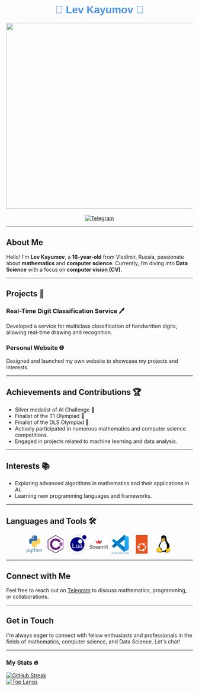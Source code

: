 <div align="center">
  <h1 style="font-family: 'Arial', sans-serif; color: #4A90E2;">🌟 Lev Kayumov 🌟</h1>
  <img src="https://i.pinimg.com/originals/64/05/31/6405318ac146473a95bfbdcec2b32943.gif" width="1000" height="500" />
</div>

<p align="center">
  <a href="https://t.me/rndlabs">
    <img src="https://img.shields.io/badge/Telegram-0088CC?style=for-the-badge&logo=telegram&logoColor=white" alt="Telegram">
  </a>
</p>

---

## About Me

Hello! I'm **Lev Kayumov**, a **16-year-old** from Vladimir, Russia, passionate about **mathematics** and **computer science**. Currently, I’m diving into **Data Science** with a focus on **computer vision (CV)**.

---

## Projects 🚀

### Real-Time Digit Classification Service 🖊️
Developed a service for multiclass classification of handwritten digits, allowing real-time drawing and recognition.

### Personal Website 🌐
Designed and launched my own website to showcase my projects and interests.

---

## Achievements and Contributions 🏆
- Silver medalist of AI Challenge 🥈
- Finalist of the T1 Olympiad 🏅
- Finalist of the DLS Olympiad 🏅
- Actively participated in numerous mathematics and computer science competitions.
- Engaged in projects related to machine learning and data analysis.

---

## Interests 📚
- Exploring advanced algorithms in mathematics and their applications in AI.
- Learning new programming languages and frameworks.

---

## Languages and Tools :hammer_and_wrench:
<div align="center">
  <img src="https://raw.githubusercontent.com/devicons/devicon/ca28c779441053191ff11710fe24a9e6c23690d6/icons/python/python-original-wordmark.svg" title="Python" alt="Python" width="50" height="50"/>&nbsp;
  <img src="https://raw.githubusercontent.com/devicons/devicon/ca28c779441053191ff11710fe24a9e6c23690d6/icons/csharp/csharp-line.svg" title="CSharp" alt="CSharp" width="50" height="50"/>&nbsp;
  <img src="https://raw.githubusercontent.com/devicons/devicon/ca28c779441053191ff11710fe24a9e6c23690d6/icons/lua/lua-original.svg" title="Lua" alt="Lua" width="50" height="50"/>&nbsp;
  <img src="https://raw.githubusercontent.com/devicons/devicon/ca28c779441053191ff11710fe24a9e6c23690d6/icons/streamlit/streamlit-original-wordmark.svg" title="Streamlit" alt="Streamlit" width="50" height="50"/>&nbsp;
  <img src="https://raw.githubusercontent.com/devicons/devicon/ca28c779441053191ff11710fe24a9e6c23690d6/icons/vscode/vscode-original-wordmark.svg" title="VSCode" alt="VSCode" width="50" height="50"/>&nbsp;
  <img src="https://raw.githubusercontent.com/devicons/devicon/ca28c779441053191ff11710fe24a9e6c23690d6/icons/ubuntu/ubuntu-original.svg" title="Ubuntu" alt="Ubuntu " width="50" height="50"/>&nbsp;
  <img src="https://raw.githubusercontent.com/devicons/devicon/ca28c779441053191ff11710fe24a9e6c23690d6/icons/linux/linux-original.svg" title="Linux" alt="Linux" width="50" height="50"/>&nbsp;
</div>

---

## Connect with Me

Feel free to reach out on [Telegram](https://t.me/rndlabs) to discuss mathematics, programming, or collaborations.

---

## Get in Touch

I'm always eager to connect with fellow enthusiasts and professionals in the fields of mathematics, computer science, and Data Science. Let's chat!

---

### My Stats :fire:

  [![GitHub Streak](http://github-readme-streak-stats.herokuapp.com?user=KayumovLev&theme=dark&background=000000)](https://git.io/streak-stats)<br/>
  [![Top Langs](https://github-readme-stats.vercel.app/api/top-langs/?username=KayumovLev&layout=compact&theme=vision-friendly-dark)](https://github.com/anuraghazra/github-readme-stats)
